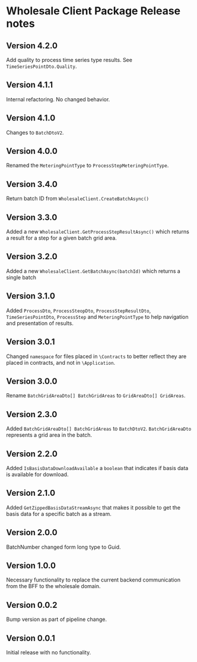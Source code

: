 # Wholesale Client Package Release notes

## Version 4.2.0

Add quality to process time series type results. See `TimeSeriesPointDto.Quality`.

## Version 4.1.1

Internal refactoring. No changed behavior.

## Version 4.1.0

Changes to `BatchDtoV2`.

## Version 4.0.0

Renamed the `MeteringPointType` to `ProcessStepMeteringPointType`.

## Version 3.4.0

Return batch ID from `WholesaleClient.CreateBatchAsync()`

## Version 3.3.0

Added a new `WholesaleClient.GetProcessStepResultAsync()` which returns a result for a step for a given batch grid area.

## Version 3.2.0

Added a new `WholesaleClient.GetBatchAsync(batchId)` which returns a single batch

## Version 3.1.0

Added `ProcessDto`, `ProcessSteopDto`, `ProcessStepResultDto`, `TimeSeriesPointDto`, `ProcessStep` and `MeteringPointType` to help navigation and presentation of results.

## Version 3.0.1

Changed `namespace` for files placed in `\Contracts` to better reflect they are placed in contracts, and not in `\Application`.

## Version 3.0.0

Rename `BatchGridAreaDto[] BatchGridAreas` to `GridAreaDto[] GridAreas`.

## Version 2.3.0

Added `BatchGridAreaDto[] BatchGridAreas` to `BatchDtoV2`. `BatchGridAreaDto` represents a grid area in the batch.

## Version 2.2.0

Added `IsBasisDataDownloadAvailable` a `boolean` that indicates if basis data is available for download.

## Version 2.1.0

Added `GetZippedBasisDataStreamAsync` that makes it possible to get the basis data for a specific batch as a stream.

## Version 2.0.0

BatchNumber changed form long type to Guid.

## Version 1.0.0

Necessary functionality to replace the current backend communication from the BFF to the wholesale domain.

## Version 0.0.2

Bump version as part of pipeline change.

## Version 0.0.1

Initial release with no functionality.

